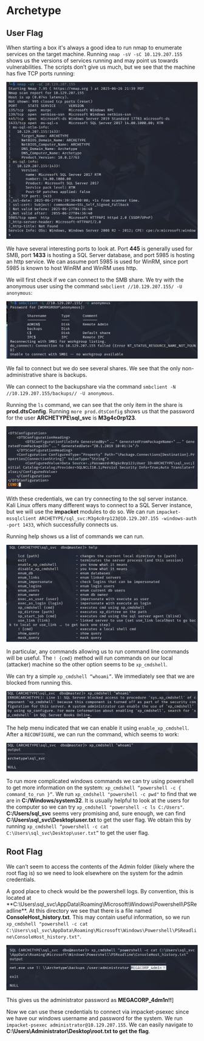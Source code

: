 # Archetype


## User Flag
When starting a box it's always a good idea to run nmap to enumerate services on the target machine. Running `nmap -sV -sC 10.129.207.155` shows us the versions of services running and may point us towards vulnerabilities. The scripts don’t give us much, but we see that the machine has five TCP ports running:


![Nmap results.](images/1image.png "Nmap results.")


We have several interesting ports to look at. Port **445** is generally used for SMB, port **1433** is hosting a SQL Server database, and port 5985 is hosting an http service. We can assume port 5985 is used for WinRM, since port 5985 is known to host WinRM and WinRM uses http.


We will first check if we can connect to the SMB share. We try with the anonymous user using the command `smbclient //10.129.207.155/ -U anonymous`:


![Shares in SMB.](images/2image.png "Shares in SMB.")


We fail to connect but we do see several shares. We see that the only non-administrative share is backups.


We can connect to the backupshare via the command `smbclient -N //10.129.207.155/backups// -U anonymous`.


Running the `ls` command, we can see that the only item in the share is **prod.dtsConfig**. Running `more prod.dtsConfig` shows us that the password for the user **ARCHETYPE\sql_svc**  is **M3g4c0rp123**.


![Contents of prod.dtsConfig](images/3image.png "Contents of prod.dtsConfig")


With these credentials, we can try connecting to the sql server instance. Kali Linux offers many different ways to connect to a SQL Server instance, but we will use the **impacket** modules to do so. We can run `impacket-mssqlclient ARCHETYPE/sql_svc:M3g4c0rp123@10.129.207.155 -windows-auth -port 1433`, which successfully connects us.


Running help shows us a list of commands we can run.


![Commands in SQL.](images/4image.png "Commands in SQL.")


In particular, any commands allowing us to run command line commands will be useful. The `! {cmd}` method will run commands on our local (attacker) machine so the other option seems to be `xp_cmdshell`.


We can try a simple `xp_cmdshell “whoami”`. We immediately see that we are blocked from running this.


![xp_cmdshell error](images/5image.png "xp_cmdshell error")


The help menu indicated that we can enable it using `enable_xp_cmdshell`. After a `RECONFIGURE`, we can run the command, which seems to work:


![whoami Results](images/6image.png "whoami Results")


To run more complicated windows commands we can try using powershell to get more information on the system: `xp_cmdshell “powershell -c { command_to_run }“`.  We run `xp_cmdshell "powershell -c pwd"` to find that we are in **C:/Windows/system32**. It is usually helpful to look at the users for the computer so we can try `xp_cmdshell "powershell -c ls C:/Users"`. **C:/Users/sql_svc** seems very promising and, sure enough, we can find **C:\Users\sql_svc\Desktop\user.txt** to get the user flag. We obtain this by running `xp_cmdshell “powershell -c cat C:\Users\sql_svc\Desktop\user.txt”` to get the user flag.


## Root Flag
We can’t seem to access the contents of the Admin folder (likely where the root flag is) so we need to look elsewhere on the system for the admin credentials.


A good place to check would be the powershell logs. By convention, this is located at **C:\Users\sql_svc\AppData\Roaming\Microsoft\Windows\Powershell\PSReadline\**. At this directory we see that there is a file named **ConsoleHost_history.txt**. This may contain useful information, so we run `xp_cmdshell "powershell -c cat C:\Users\sql_svc\AppData\Roaming\Microsoft\Windows\Powershell\PSReadline\ConsoleHost_history.txt"`.


![Contents of ConsoleHost_history.txt](images/7image.png "Contents of ConsoleHost_history.txt")


This gives us the administrator password as **MEGACORP_4dm1n!!**]


Now we can use these credentials to connect via impacket-psexec since we have our windows username and password for the system. We run `impacket-psexec administrator@10.129.207.155`. We can easily navigate to **C:\Users\Administrator\Desktop\root.txt to get the flag**.



